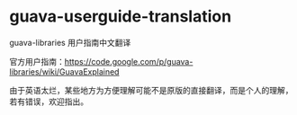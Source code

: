guava-userguide-translation
===========================

guava-libraries 用户指南中文翻译

官方用户指南：https://code.google.com/p/guava-libraries/wiki/GuavaExplained

由于英语太烂，某些地方为方便理解可能不是原版的直接翻译，而是个人的理解，若有错误，欢迎指出。
